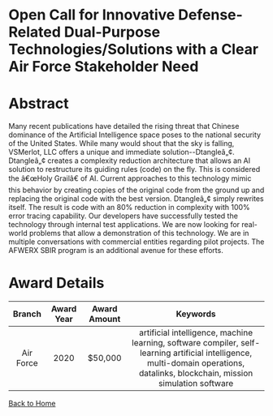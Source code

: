 
Open Call for Innovative Defense-Related Dual-Purpose Technologies/Solutions with a Clear Air Force Stakeholder Need
====================================================================================================================

# Abstract


Many recent publications have detailed the rising threat that Chinese dominance of the Artificial Intelligence space poses to the national security of the United States. While many would shout that the sky is falling, VSMerlot, LLC offers a unique and immediate solution--Dtangleâ„¢. Dtangleâ„¢ creates a complexity reduction architecture that allows an AI solution to restructure its guiding rules (code) on the fly. This is considered the â€œHoly Grailâ€ of AI. Current approaches to this technology mimic this behavior by creating copies of the original code from the ground up and replacing the original code with the best version. Dtangleâ„¢ simply rewrites itself. The result is code with an 80% reduction in complexity with 100% error tracing capability. Our developers have successfully tested the technology through internal test applications. We are now looking for real-world problems that allow a demonstration of this technology. We are in multiple conversations with commercial entities regarding pilot projects. The AFWERX SBIR program is an additional avenue for these efforts.  

# Award Details

|Branch|Award Year|Award Amount|Keywords|
| :---: | :---: | :---: | :---: |
|Air Force|2020|$50,000|artificial intelligence, machine learning, software compiler, self-learning artificial intelligence, multi-domain operations, datalinks, blockchain, mission simulation software|
  
  


[Back to Home](https://github.com/chrischow/dod_sbir_awards#1663)